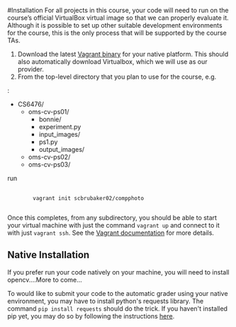 #Installation
For all projects in this course, your code will need to run on the course’s official VirtualBox virtual image so that we can properly evaluate it.  Although it is possible to set up other suitable development environments for the course, this is the only process that will be supported by the course TAs.

1. Download the latest [Vagrant binary](https://www.vagrantup.com/downloads.html) for your native platform.  This should also automatically download Virtualbox, which we will use as our provider.
2. From the top-level directory that you plan to use for the course, e.g.

:

* CS6476/
	* oms-cv-ps01/
		* bonnie/
		* experiment.py
		* input_images/		
		* ps1.py
		* output_images/
	* oms-cv-ps02/
	* oms-cv-ps03/

run

<pre>
	<code>
		vagrant init scbrubaker02/compphoto
	</code>
</pre>

Once this completes, from any subdirectory, you should be able to start your virtual machine with just the command `vagrant up` and connect to it with just `vagrant ssh`.  See the [Vagrant documentation](https://www.vagrantup.com/docs/getting-started/) for more details.

## Native Installation
If you prefer run your code natively on your machine, you will need to install opencv....More to come...

To would like to submit your code to the automatic grader using your native environment, you may have to install python's requests library.  The command `pip install requests` should do the trick.  If you haven't installed pip yet, you may do so by following the instructions [here](https://pip.pypa.io/en/stable/installing/).

